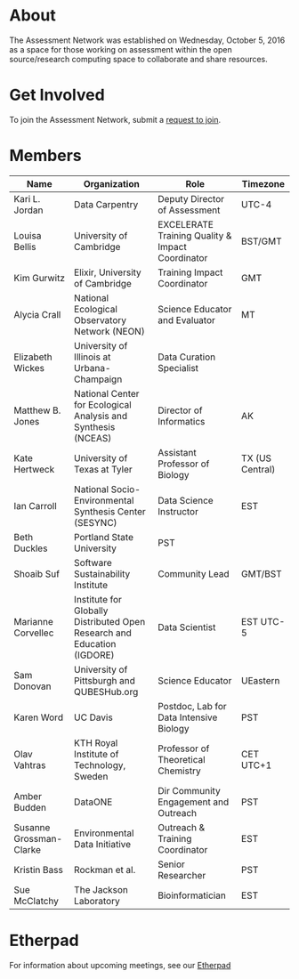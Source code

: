 # About
The Assessment Network was established on Wednesday, October 5, 2016 as a space for those working on assessment within the open source/research computing space to collaborate and share resources.

# Get Involved
To join the Assessment Network, submit a [request to join](mailto:kariljordan@carpentries.org).

# Members
| Name  | Organization  |  Role |  Timezone |
|---|---|---|---|
| Kari L. Jordan  | Data Carpentry  | Deputy Director of Assessment  | UTC-4
| Louisa Bellis  |  University of Cambridge  | EXCELERATE Training Quality & Impact Coordinator  |  BST/GMT |
| Kim Gurwitz  | Elixir, University of Cambridge  | Training Impact Coordinator  | GMT  |
| Alycia Crall  | National Ecological Observatory Network (NEON)  | Science Educator and Evaluator  | MT  |
| Elizabeth Wickes  | University of Illinois at Urbana-Champaign  | Data Curation Specialist  |   |
| Matthew B. Jones  | National Center for Ecological Analysis and Synthesis (NCEAS)  | Director of Informatics  | AK  |
| Kate Hertweck  | University of Texas at Tyler  | Assistant Professor of Biology  | TX (US Central)  |
| Ian Carroll  | National Socio-Environmental Synthesis Center (SESYNC)  | Data Science Instructor  | EST  |
| Beth Duckles  | Portland State University  | PST  |   |
| Shoaib Suf  | Software Sustainability Institute  | Community Lead  | GMT/BST  |
| Marianne Corvellec  | Institute for Globally Distributed Open Research and Education (IGDORE)  | Data Scientist  | EST UTC-5  |
| Sam Donovan  | University of Pittsburgh and QUBESHub.org  | Science Educator  | UEastern  |
| Karen Word  | UC Davis  | Postdoc, Lab for Data Intensive Biology  | PST  |
| Olav Vahtras  | KTH Royal Institute of Technology, Sweden  | Professor of Theoretical Chemistry  | CET UTC+1  |
| Amber Budden  | DataONE  | Dir Community Engagement and Outreach  | PST  |
| Susanne Grossman-Clarke  | Environmental Data Initiative  | Outreach & Training Coordinator  | EST  |
| Kristin Bass  | Rockman et al.  | Senior Researcher  | PST  |
| Sue McClatchy  | The Jackson Laboratory  | Bioinformatician  | EST  |

# Etherpad
For information about upcoming meetings, see our [Etherpad](http://pad.software-carpentry.org/assessment-network)
